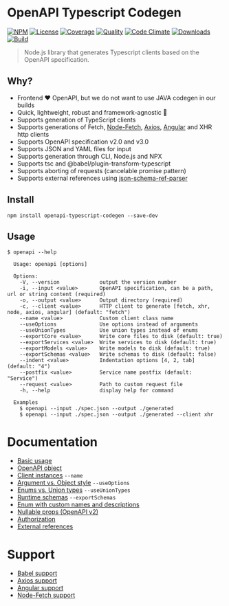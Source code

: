 # OpenAPI Typescript Codegen

[![NPM][npm-image]][npm-url]
[![License][license-image]][license-url]
[![Coverage][coverage-image]][coverage-url]
[![Quality][quality-image]][quality-url]
[![Code Climate][climate-image]][climate-url]
[![Downloads][downloads-image]][downloads-url]
[![Build][build-image]][build-url]

> Node.js library that generates Typescript clients based on the OpenAPI specification.

## Why?

-   Frontend ❤️ OpenAPI, but we do not want to use JAVA codegen in our builds
-   Quick, lightweight, robust and framework-agnostic 🚀
-   Supports generation of TypeScript clients
-   Supports generations of Fetch, [Node-Fetch](#node-fetch-support), [Axios](#axios-support), [Angular](#angular-support) and XHR http clients
-   Supports OpenAPI specification v2.0 and v3.0
-   Supports JSON and YAML files for input
-   Supports generation through CLI, Node.js and NPX
-   Supports tsc and @babel/plugin-transform-typescript
-   Supports aborting of requests (cancelable promise pattern)
-   Supports external references using [json-schema-ref-parser](https://github.com/APIDevTools/json-schema-ref-parser/)

## Install

```
npm install openapi-typescript-codegen --save-dev
```

## Usage

```
$ openapi --help

  Usage: openapi [options]

  Options:
    -V, --version             output the version number
    -i, --input <value>       OpenAPI specification, can be a path, url or string content (required)
    -o, --output <value>      Output directory (required)
    -c, --client <value>      HTTP client to generate [fetch, xhr, node, axios, angular] (default: "fetch")
    --name <value>            Custom client class name
    --useOptions              Use options instead of arguments
    --useUnionTypes           Use union types instead of enums
    --exportCore <value>      Write core files to disk (default: true)
    --exportServices <value>  Write services to disk (default: true)
    --exportModels <value>    Write models to disk (default: true)
    --exportSchemas <value>   Write schemas to disk (default: false)
    --indent <value>          Indentation options [4, 2, tab] (default: "4")
    --postfix <value>         Service name postfix (default: "Service")
    --request <value>         Path to custom request file
    -h, --help                display help for command

  Examples
    $ openapi --input ./spec.json --output ./generated
    $ openapi --input ./spec.json --output ./generated --client xhr
```

# Documentation

-   [Basic usage](docs/basic-usage.md)
-   [OpenAPI object](docs/openapi-object.md)
-   [Client instances](docs/client-instances.md) `--name`
-   [Argument vs. Object style](docs/arguments-vs-object-style.md) `--useOptions`
-   [Enums vs. Union types](docs/enum-vs-union-types.md) `--useUnionTypes`
-   [Runtime schemas](docs/runtime-schemas.md) `--exportSchemas`
-   [Enum with custom names and descriptions](docs/custom-enums.md)
-   [Nullable props (OpenAPI v2)](docs/nullable-props.md)
-   [Authorization](docs/authorization.md)
-   [External references](docs/external-references.md)

# Support

-   [Babel support](docs/babel-support.md)
-   [Axios support](docs/axios-support.md)
-   [Angular support](docs/angular-support.md)
-   [Node-Fetch support](docs/node-fetch-support.md)

[npm-url]: https://npmjs.org/package/openapi-typescript-codegen
[npm-image]: https://img.shields.io/npm/v/openapi-typescript-codegen.svg
[license-url]: LICENSE
[license-image]: http://img.shields.io/npm/l/openapi-typescript-codegen.svg
[coverage-url]: https://codecov.io/gh/ferdikoomen/openapi-typescript-codegen
[coverage-image]: https://img.shields.io/codecov/c/github/ferdikoomen/openapi-typescript-codegen.svg
[quality-url]: https://lgtm.com/projects/g/ferdikoomen/openapi-typescript-codegen
[quality-image]: https://img.shields.io/lgtm/grade/javascript/g/ferdikoomen/openapi-typescript-codegen.svg
[climate-url]: https://codeclimate.com/github/ferdikoomen/openapi-typescript-codegen
[climate-image]: https://img.shields.io/codeclimate/maintainability/ferdikoomen/openapi-typescript-codegen.svg
[downloads-url]: http://npm-stat.com/charts.html?package=openapi-typescript-codegen
[downloads-image]: http://img.shields.io/npm/dm/openapi-typescript-codegen.svg
[build-url]: https://circleci.com/gh/ferdikoomen/openapi-typescript-codegen/tree/master
[build-image]: https://circleci.com/gh/ferdikoomen/openapi-typescript-codegen/tree/master.svg?style=svg
